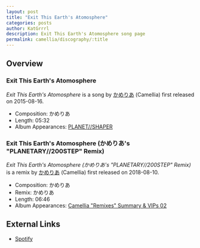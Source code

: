 ```yaml
---
layout: post
title: "Exit This Earth's Atomosphere"
categories: posts
author: KatGrrrl
description: Exit This Earth's Atomosphere song page
permalink: camellia/discography/:title
---
```


## Overview

### Exit This Earth's Atomosphere

*Exit This Earth's Atomosphere* is a song by [かめりあ](<{% link postsWiki/_posts/2023-12-10-camellia.md %}>) (Camellia) first released on 2015-08-16.

* Composition: かめりあ
* Length: 05:32
* Album Appearances: [PLANET//SHAPER](<{% link postsInclude/_posts/camellia/albums/PLANET--SHAPER/2023-12-12-PLANET--SHAPER.md %}>)

### Exit This Earth's Atomosphere (かめりあ's "PLANETARY//200STEP" Remix)

*Exit This Earth's Atomosphere (かめりあ's "PLANETARY//200STEP" Remix)* is a remix by [かめりあ](<{% link postsWiki/_posts/2023-12-10-camellia.md %}>) (Camellia) first released on 2018-08-10.

* Composition: かめりあ
* Remix: かめりあ
* Length: 06:46
* Album Appearances: [Camellia "Remixes" Summary & VIPs 02](<{% link postsInclude/_posts/camellia/albums/Camellia-Remixes-Summary-VIPs-02/2023-12-20-Camellia-Remixes-Summary-VIPs-02.md %}>)

## External Links

* [Spotify](https://open.spotify.com/track/0Ww4xWSspmcAO6N8zzaR3d?si=521e861263b94b17)
